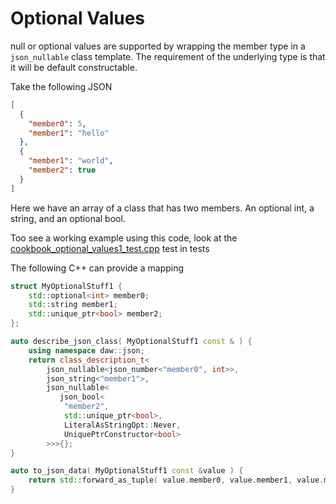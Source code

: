 # Optional Values

null or optional values are supported by wrapping the member type in a `json_nullable` class template.  The requirement of the underlying type is that it will be default constructable.

Take the following JSON
```json
[
  {
    "member0": 5,
    "member1": "hello"
  },
  {
    "member1": "world",
    "member2": true
  }
]
```

Here we have an array of a class that has two members.  An optional int, a string, and an optional bool.

Too see a working example using this code, look at the [cookbook_optional_values1_test.cpp](../tests/cookbook_optional_values1_test.cpp) test in tests

The following C++ can provide a mapping

```cpp
struct MyOptionalStuff1 {
	std::optional<int> member0;
	std::string member1;
    std::unique_ptr<bool> member2;
};

auto describe_json_class( MyOptionalStuff1 const & ) {
	using namespace daw::json;
	return class_description_t<
        json_nullable<json_number<"member0", int>>,
        json_string<"member1">,
        json_nullable<
           json_bool<
            "member2", 
            std::unique_ptr<bool>, 
            LiteralAsStringOpt::Never, 
            UniquePtrConstructor<bool>
        >>>{};
}

auto to_json_data( MyOptionalStuff1 const &value ) {
	return std::forward_as_tuple( value.member0, value.member1, value.member2 );
}
```
